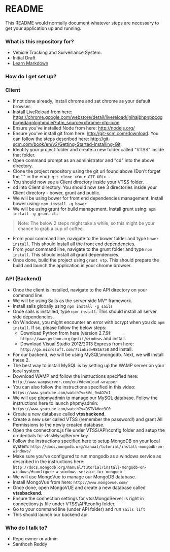 # README #

This README would normally document whatever steps are necessary to get your application up and running.

### What is this repository for? ###

* Vehicle Tracking and Surveillance System.
* Initial Draft
* [Learn Markdown](https://bitbucket.org/tutorials/markdowndemo)

### How do I get set up? ###

### Client ###

* If not done already, install chrome and set chrome as your default browser.
* Install LiveReload from here: https://chrome.google.com/webstore/detail/livereload/jnihajbhpnppcggbcgedagnkighmdlei?utm_source=chrome-ntp-icon
* Ensure you've installed Node from here: http://nodejs.org/
* Ensure you've install git from here: http://git-scm.com/download. You can follow the steps described here: http://git-scm.com/book/en/v2/Getting-Started-Installing-Git.
* Identify your project folder and create a new folder called "VTSS" inside that folder.
* Open command prompt as an administrator and "cd" into the above directory.
* Clone the project repository using the git url found above (Don't forget the "." in the end): 
`git clone <Your GIT URL> .`
* You should now see a Client directory inside your VTSS folder.
* cd into Client directory. You should now see 3 directories inside your Client directory - bower, grunt and public.
* We will be using bower for front end dependencies management. Install bower using:
`npm install -g bower`
* We will be using grunt for build management. Install grunt using:
`npm install -g grunt-cli`
> Note: The below 2 steps might take a while, so this might be your chance to grab a cup of coffee.
* From your command line, navigate to the bower folder and type `bower install`. This should install all the front end dependencies.
* From your command line, navigate to the grunt folder and type `npm install`. This should install all grunt dependencies.
* Once done, build the project using `grunt vtp`. This should prepare the build and launch the application in your chrome browser.

### API (Backend) ###
* Once the client is installed, navigate to the API directory on your command line.
* We will be using Sails as the server side MV* framework.
* Install sails globally using `npm install -g sails`
* Once sails is installed, type `npm install`. This should install all server side dependencies.
* On Windows, you might encounter an error with bcrypt when you do `npm install`. If so, please follow the below steps:
    * Download Python from here (version 2.7.9): `https://www.python.org/getit/windows` and install.
    * Download Visual Studio 2012/2013 Express from here: `http://go.microsoft.com/?linkid=9816758` and install.
* For our backend, we will be using MySQL\mongodb. Next, we will install these 2.
* The best way to install MySQL is by setting up the WAMP server on your local system. 
* Download WAMP and follow the instructions specified here: `http://www.wampserver.com/en/#download-wrapper`
* You can also follow the instructions specified in this video: `https://www.youtube.com/watch?v=kVc_9vAO7oI`
* We will use phpmyadmin to manage our MySQL database. Follow the instructions here to launch phpmyadmin: `https://www.youtube.com/watch?v=DSTVAHee3C0`
* Create a new database called **vtssbackend**.
* Create a new user called VTSS (remember the password!) and grant All Permissions to the newly created database.
* Open the connections.js file under VTSS\API\config folder and setup the credentials for vtssMysqlServer key.
* Follow the instructions specified here to setup MongoDB on your local system: `http://docs.mongodb.org/manual/tutorial/install-mongodb-on-windows/`
* Make sure you've configured to run mongodb as a windows service as described in the instructions here: `http://docs.mongodb.org/manual/tutorial/install-mongodb-on-windows/#configure-a-windows-service-for-mongodb`
* We will use MongoVue to manage our MongoDB database. 
* Install MongoVue from here: `http://www.mongovue.com/`
* Once done, open MongoVUE and create a new database called **vtssbackend**.
* Ensure the connection settings for vtssMongoServer is right in connections.js file under VTSS\API\config folder.
* Go to your command line (under API folder) and run `sails lift`
* This should launch our backend api.

### Who do I talk to? ###

* Repo owner or admin
* Santhosh Reddy
